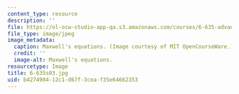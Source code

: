 ```yaml
---
content_type: resource
description: ''
file: https://ol-ocw-studio-app-qa.s3.amazonaws.com/courses/6-635-advanced-electromagnetism-spring-2003/b427498412c1d67f3ceaf35e64662353_6-635s03.jpg
file_type: image/jpeg
image_metadata:
  caption: Maxwell's equations. (Image courtesy of MIT OpenCourseWare.)
  credit: ''
  image-alt: Maxwell's equations.
resourcetype: Image
title: 6-635s03.jpg
uid: b4274984-12c1-d67f-3cea-f35e64662353
---
```

